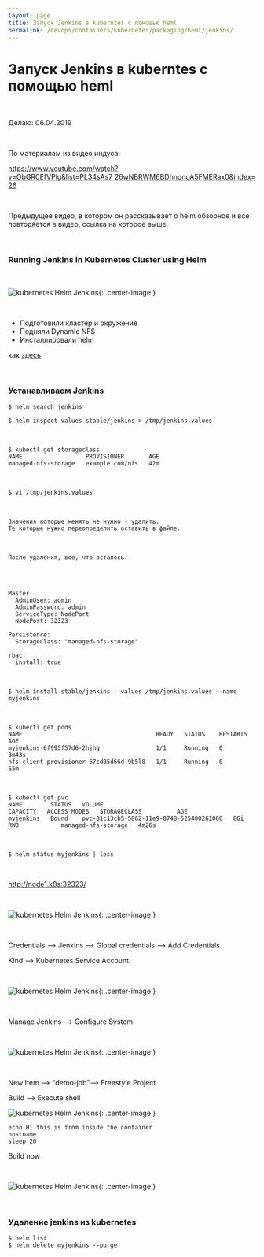```yaml
---
layout: page
title: Запуск Jenkins в kuberntes с помощью heml
permalink: /devops/containers/kubernetes/packaging/heml/jenkins/
---
```


# Запуск Jenkins в kuberntes с помощью heml

<br/>

Делаю: 06.04.2019

<br/>

По материалам из видео индуса:

https://www.youtube.com/watch?v=ObGR0EfVPlg&list=PL34sAs7_26wNBRWM6BDhnonoA5FMERax0&index=26

<br/>

Предыдущее видео, в котором он рассказывает о helm обзорное и все повторяется в видео, ссылка на которое выше.

<br/>

### Running Jenkins in Kubernetes Cluster using Helm

<br/>

![kubernetes Helm Jenkins](/img/devops/containers/kubernetes/kubeadm/helm/helm-jenkins1.png "kubernetes Helm Jenkins"){: .center-image }

<br/>

-   Подготовили кластер и окружение
-   Подняли Dynamic NFS
-   Инсталлировали helm

как <a href="/devops/containers/kubernetes/packaging/heml/install/">здесь</a>

<br/>

### Устанавливаем Jenkins

    $ helm search jenkins

    $ helm inspect values stable/jenkins > /tmp/jenkins.values

<br/>

    $ kubectl get storageclass
    NAME                  PROVISIONER       AGE
    managed-nfs-storage   example.com/nfs   42m

<br/>

    $ vi /tmp/jenkins.values

<br/>

    Значения которые менять не нужно - удалить.
    Те которые нужно переопределить оставить в файле.

<br/>

    После удаления, все, что осталось:

<br/>

```

Master:
  AdminUser: admin
  AdminPassword: admin
  ServiceType: NodePort
  NodePort: 32323

Persistence:
  StorageClass: "managed-nfs-storage"

rbac:
  install: true

```

<br/>

    $ helm install stable/jenkins --values /tmp/jenkins.values --name myjenkins

<br/>

    $ kubectl get pods
    NAME                                      READY   STATUS    RESTARTS   AGE
    myjenkins-6f995f57d6-2hjhg                1/1     Running   0          3m43s
    nfs-client-provisioner-67cd85d66d-9b5l8   1/1     Running   0          55m

<br/>

    $ kubectl get pvc
    NAME        STATUS   VOLUME                                     CAPACITY   ACCESS MODES   STORAGECLASS          AGE
    myjenkins   Bound    pvc-81c13cb5-5862-11e9-8748-525400261060   8Gi        RWO            managed-nfs-storage   4m26s

<br/>

    $ helm status myjenkins | less

<br/>

http://node1.k8s:32323/

<br/>

![kubernetes Helm Jenkins](/img/devops/containers/kubernetes/kubeadm/helm/helm-jenkins2.png "kubernetes Helm Jenkins"){: .center-image }

<br/>

Credentials --> Jenkins --> Global credentials --> Add Credentials

Kind --> Kubernetes Service Account

<br/>

![kubernetes Helm Jenkins](/img/devops/containers/kubernetes/kubeadm/helm/helm-jenkins3.png "kubernetes Helm Jenkins"){: .center-image }

<br/>

Manage Jenkins --> Configure System

<br/>

![kubernetes Helm Jenkins](/img/devops/containers/kubernetes/kubeadm/helm/helm-jenkins4.png "kubernetes Helm Jenkins"){: .center-image }

<br/>

New Item --> "demo-job"--> Freestyle Project

Build --> Execute shell

![kubernetes Helm Jenkins](/img/devops/containers/kubernetes/kubeadm/helm/helm-jenkins5.png "kubernetes Helm Jenkins"){: .center-image }

```
echo Hi this is from inside the container
hostname
sleep 20
```

Build now

<br/>

![kubernetes Helm Jenkins](/img/devops/containers/kubernetes/kubeadm/helm/helm-jenkins6.png "kubernetes Helm Jenkins"){: .center-image }

<br/>

### Удаление jenkins из kubernetes

    $ helm list
    $ helm delete myjenkins --purge
